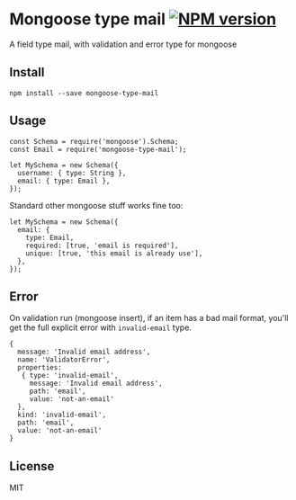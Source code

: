 ﻿Mongoose type mail [![NPM version][npm-image]][npm-url]
============================

A field type mail, with validation and error type for mongoose

## Install

```
npm install --save mongoose-type-mail
```

## Usage

```
const Schema = require('mongoose').Schema;
const Email = require('mongoose-type-mail');

let MySchema = new Schema({
  username: { type: String },
  email: { type: Email },
});
```

Standard other mongoose stuff works fine too:

```
let MySchema = new Schema({
  email: {
    type: Email,
    required: [true, 'email is required'],
    unique: [true, 'this email is already use'],
  },
});
```

## Error

On validation run (mongoose insert), if an item has a bad mail format, you'll get the full explicit error with ```invalid-email``` type.

```
{
  message: 'Invalid email address',
  name: 'ValidatorError',
  properties:
   { type: 'invalid-email',
     message: 'Invalid email address',
     path: 'email',
     value: 'not-an-email'
  },
  kind: 'invalid-email',
  path: 'email',
  value: 'not-an-email'
}
```

## License

MIT

[npm-image]: https://img.shields.io/npm/v/mongoose-type-mail.svg?style=flat
[npm-url]: https://npmjs.org/package/mongoose-type-mail
